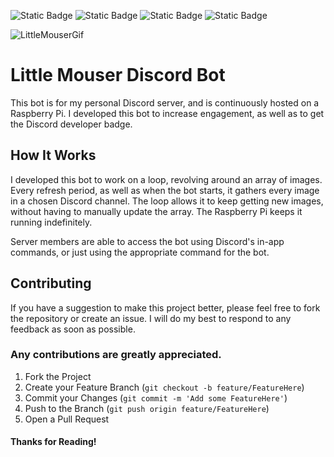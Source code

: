 ![Static Badge](https://img.shields.io/badge/JavaScript-F7DF1E?style=flat-square&logo=javascript&logoColor=FFFFFF)
![Static Badge](https://img.shields.io/badge/Node.js-5FA04E?style=flat-square&logo=node.js&logoColor=FFFFFF)
![Static Badge](https://img.shields.io/badge/Discord-5865F2?style=flat-square&logo=discord&logoColor=FFFFFF)
![Static Badge](https://img.shields.io/badge/Raspberry%20Pi-A22846?style=flat-square&logo=raspberrypi&logoColor=FFFFFF)

![LittleMouserGif](https://github.com/user-attachments/assets/9a37eba2-eb5f-4aed-908e-a2502366306b)
# Little Mouser Discord Bot

This bot is for my personal Discord server, and is continuously hosted on a Raspberry Pi. I developed this bot to increase engagement, as well as to get the Discord developer badge. 

## How It Works
I developed this bot to work on a loop, revolving around an array of images. Every refresh period, as well as when the bot starts, it gathers every image in a chosen Discord channel. The loop allows it to keep getting new images, without having 
to manually update the array. The Raspberry Pi keeps it running indefinitely.

Server members are able to access the bot using Discord's in-app commands, or just using the appropriate command for the bot. 

## Contributing
If you have a suggestion to make this project better, please feel free to fork the repository or create an issue. I will do my best to respond to any feedback as soon as possible.

### Any contributions are greatly appreciated.

1. Fork the Project
2. Create your Feature Branch (`git checkout -b feature/FeatureHere`)
3. Commit your Changes (`git commit -m 'Add some FeatureHere'`)
4. Push to the Branch (`git push origin feature/FeatureHere`)
5. Open a Pull Request 

#### Thanks for Reading!
